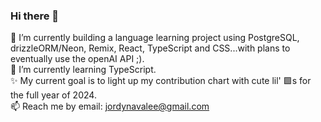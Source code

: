 ### Hi there 👋

<!--
**jordyy/jordyy** is a ✨ _special_ ✨ repository because its `README.md` (this file) appears on your GitHub profile.

Here are some ideas to get you started:

- 🔭 I’m currently working on ...
- 🌱 I’m currently learning ...
- 👯 I’m looking to collaborate on ...
- 🤔 I’m looking for help with ...
- 💬 Ask me about ...
- 📫 How to reach me: ...
- 😄 Pronouns: ...
- ⚡ Fun fact: ...
-->

🔭 I’m currently building a language learning project using PostgreSQL, drizzleORM/Neon, Remix, React, TypeScript and CSS...with plans to eventually use the openAI API ;).
</br>
🌱 I’m currently learning TypeScript.
</br>
✨ My current goal is to light up my contribution chart with cute lil' 🟩s  for the full year of 2024. 
</br>
📫 Reach me by email: jordynavalee@gmail.com
